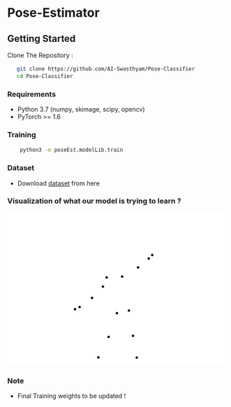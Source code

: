 # Pose-Estimator
## Getting Started
Clone The Repository    :
```bash
   git clone https://github.com/AI-Swasthyam/Pose-Classifier
   cd Pose-Classifier
```
### Requirements
* Python 3.7 (numpy, skimage, scipy, opencv)  
* PyTorch >= 1.6

### Training
``` bash
    python3 -m poseEst.modelLib.train
```
### Dataset
* Download [dataset](https://www.kaggle.com/nandwalritik/yoga-pose-videos-dataset) from here

### Visualization of what our model is trying to learn ?
<img src='./poseEst/demoImages/SamplePose.gif' width=500>

### Note
* Final Training weights to be updated !

